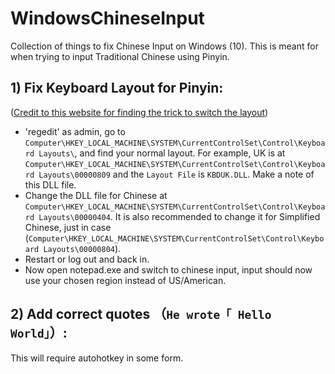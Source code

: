 # WindowsChineseInput
Collection of things to fix Chinese Input on Windows (10).
This is meant for when trying to input Traditional Chinese using Pinyin.

## 1) Fix Keyboard Layout for Pinyin:
([Credit to this website for finding the trick to switch the layout](http://xahlee.info/comp/Chinese_input_with_Dvorak.html)) 
 
 - 'regedit' as admin, go to `Computer\HKEY_LOCAL_MACHINE\SYSTEM\CurrentControlSet\Control\Keyboard Layouts\`, and find your normal layout. For example, UK is at `Computer\HKEY_LOCAL_MACHINE\SYSTEM\CurrentControlSet\Control\Keyboard Layouts\00000809` and the `Layout File` is `KBDUK.DLL`. Make a note of this DLL file.
 - Change the DLL file for Chinese at `Computer\HKEY_LOCAL_MACHINE\SYSTEM\CurrentControlSet\Control\Keyboard Layouts\00000404`. It is also recommended to change it for Simplified Chinese, just in case (`Computer\HKEY_LOCAL_MACHINE\SYSTEM\CurrentControlSet\Control\Keyboard Layouts\00000804`).
 - Restart or log out and back in.
 - Now open notepad.exe and switch to chinese input, input should now use your chosen region instead of US/American.
 
## 2) Add correct quotes （`He wrote「 Hello World」`）:
This will require autohotkey in some form.

